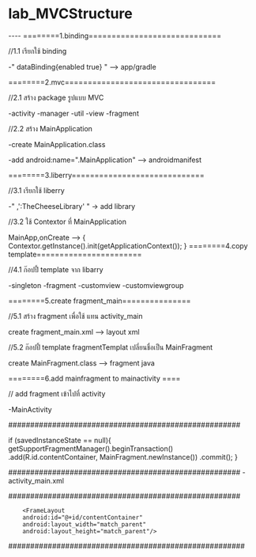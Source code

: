 # lab_MVCStructure

---- ========1.binding=============================

//1.1 เรียกใช้ binding

-" dataBinding{enabled true} " --> app/gradle

========2.mvc=================================

//2.1 สร้าง package รูปแบบ MVC

-activity -manager -util -view -fragment

//2.2 สร้าง MainApplication

-create MainApplication.class

-add android:name=".MainApplication" --> androidmanifest

========3.liberry=============================

//3.1 เรียกใช้ liberry

-" ,':TheCheeseLibrary' " -> add library

//3.2 ใช้ Contextor ที่ MainApplication

MainApp,onCreate --> { Contextor.getInstance().init(getApplicationContext()); }
========4.copy template=======================

//4.1 ก๊อปปี้ template จาก libarry

-singleton -fragment -customview -customviewgroup

========5.create fragment_main===============

//5.1 สร้าง fragment เพื่อใช้ แทน activity_main

create fragment_main.xml --> layout xml

//5.2 ก๊อปปี้ template fragmentTemplat เปลี่ยนชื่อเป็น MainFragment

create MainFragment.class --> fragment java

========6.add mainfragment to mainactivity ====

// add fragment เข้าไปที่ activity

-MainActivity

#####################################################

if (savedInstanceState == null){ getSupportFragmentManager().beginTransaction() 
.add(R.id.contentContainer, MainFragment.newInstance()) 
.commit(); }

#####################################################
-activity_main.xml

#####################################################

        <FrameLayout
        android:id="@+id/contentContainer"
        android:layout_width="match_parent"
        android:layout_height="match_parent"/>
        
 ######################################################

        
